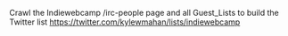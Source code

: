 Crawl the Indiewebcamp /irc-people page and all Guest_Lists to build the
Twitter list https://twitter.com/kylewmahan/lists/indiewebcamp
